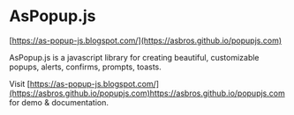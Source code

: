 # AsPopup.js
[https://as-popup-js.blogspot.com/](https://asbros.github.io/popupjs.com)

AsPopup.js is a javascript library for creating beautiful, customizable popups, alerts, confirms, prompts, toasts.

Visit [https://as-popup-js.blogspot.com/](https://asbros.github.io/popupjs.com)https://asbros.github.io/popupjs.com for demo & documentation.
